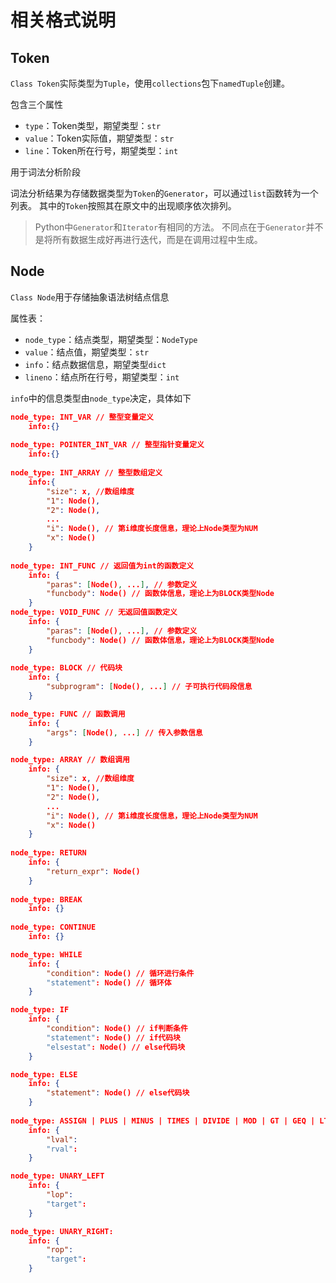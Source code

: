 # 相关格式说明

## Token

`Class Token`实际类型为`Tuple`，使用`collections`包下`namedTuple`创建。

包含三个属性

- `type`：Token类型，期望类型：`str`
- `value`：Token实际值，期望类型：`str`
- `line`：Token所在行号，期望类型：`int`

用于词法分析阶段

词法分析结果为存储数据类型为`Token`的`Generator`，可以通过`list`函数转为一个列表。
其中的`Token`按照其在原文中的出现顺序依次排列。

> Python中`Generator`和`Iterator`有相同的方法。
> 不同点在于`Generator`并不是将所有数据生成好再进行迭代，而是在调用过程中生成。

## Node

`Class Node`用于存储抽象语法树结点信息

属性表：

- `node_type`：结点类型，期望类型：`NodeType`
- `value`：结点值，期望类型：`str`
- `info`：结点数据信息，期望类型`dict`
- `lineno`：结点所在行号，期望类型：`int`

`info`中的信息类型由`node_type`决定，具体如下

```json
node_type: INT_VAR // 整型变量定义
    info:{}
    
node_type: POINTER_INT_VAR // 整型指针变量定义
    info:{}
    
node_type: INT_ARRAY // 整型数组定义
    info:{
        "size": x, //数组维度
        "1": Node(),
        "2": Node(),
        ...
        "i": Node(), // 第i维度长度信息，理论上Node类型为NUM
        "x": Node()
    }
    
node_type: INT_FUNC // 返回值为int的函数定义
    info: {
        "paras": [Node(), ...], // 参数定义
        "funcbody": Node() // 函数体信息，理论上为BLOCK类型Node
    }
node_type: VOID_FUNC // 无返回值函数定义
    info: {
        "paras": [Node(), ...], // 参数定义
        "funcbody": Node() // 函数体信息，理论上为BLOCK类型Node
    }
    
node_type: BLOCK // 代码块
    info: {
        "subprogram": [Node(), ...] // 子可执行代码段信息
    }

node_type: FUNC // 函数调用
    info: {
        "args": [Node(), ...] // 传入参数信息
    }

node_type: ARRAY // 数组调用
    info: {
        "size": x, //数组维度
        "1": Node(),
        "2": Node(),
        ...
        "i": Node(), // 第i维度长度信息，理论上Node类型为NUM
        "x": Node()
    }
    
node_type: RETURN
    info: {
        "return_expr": Node()
    }
    
node_type: BREAK
    info: {}
    
node_type: CONTINUE
    info: {}

node_type: WHILE
    info: {
        "condition": Node() // 循环进行条件
        "statement": Node() // 循环体
    }

node_type: IF
    info: {
        "condition": Node() // if判断条件
        "statement": Node() // if代码块
        "elsestat": Node() // else代码块
    }

node_type: ELSE
    info: {
        "statement": Node() // else代码块
    }
    
node_type: ASSIGN | PLUS | MINUS | TIMES | DIVIDE | MOD | GT | GEQ | LT | LEQ | EQ | NEQ | LOGIC_AND | LOGIC_OR
    info: {
        "lval":
        "rval":
    }

node_type: UNARY_LEFT
    info: {
        "lop":
        "target":
    }

node_type: UNARY_RIGHT:
    info: {
        "rop":
        "target":
    }
```















